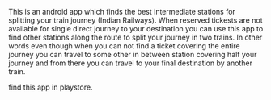 This is an android app which finds the best intermediate stations for splitting your train journey (Indian Railways). 
When reserved tickests are not available for single direct journey to your destination you can use this app to find other stations along the route to split your journey in two trains. In other words even though when you can not  find a ticket covering the entire journey you can travel to some other in between station covering half your journey and from there you can travel to your final destination by another train.

find this app in playstore.
